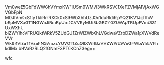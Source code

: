 Vm0weE5GbFdWWGhVYmxKWFlUSm9WMVl3WkRSV01XeFZVMjA1VjAxWGVGbFpN
M0JIVm0xS1IyTkliRmRXCk0xSlFWbXhhUzJOc1duRldiRlpYQ21KV1JqTlhW
bEpMVXpGT1NGWnJiRmRpUm5CVVEyMUtSbGRZY0ZkWApTRUpFVmtSS1UxWXhU
blZWYlhoVFRUQktWRkV5ZUdGU1ZrWlZWbXhLVGdwaVZrbDZWa1pXWVdReVVr
Wk8KVlZaT1VsaFNSVmxzYUVOT1ZuQllXWHBzVVZWWE9VeGFWbWhEVFhkdlMx
bHVaRzRLQ21GNmF3PT0KCnZ3eg==

wfc